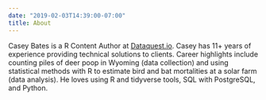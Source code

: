 ```yaml
---
date: "2019-02-03T14:39:00-07:00"
title: About
---
```


Casey Bates is a R Content Author at [Dataquest.io](www.dataquest.io). Casey has 11+ years of experience providing technical solutions to clients. Career highlights include counting piles of deer poop in Wyoming (data collection) and using statistical methods with R to estimate bird and bat mortalities at a solar farm (data analysis). He loves using R and tidyverse tools, SQL with PostgreSQL, and Python.
